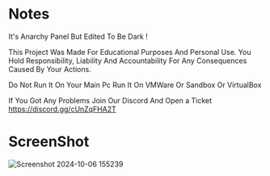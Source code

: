 # Notes

It's Anarchy Panel But Edited To Be Dark !

This Project Was Made For Educational Purposes And Personal Use. You Hold Responsibility, Liability And Accountability For Any Consequences Caused By Your Actions.

Do Not Run It On Your Main Pc Run It On VMWare Or Sandbox Or VirtualBox

If You Got Any Problems Join Our Discord And Open a Ticket https://discord.gg/cUnZqFHA2T

# ScreenShot
![Screenshot 2024-10-06 155239](https://github.com/user-attachments/assets/f015e678-85ea-4248-afc1-4d4aaf46526a)

